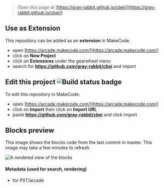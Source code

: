  


> Open this page at [https://gray-rabbit.github.io/cbei/](https://gray-rabbit.github.io/cbei/)

## Use as Extension

This repository can be added as an **extension** in MakeCode.

* open [https://arcade.makecode.com/](https://arcade.makecode.com/)
* click on **New Project**
* click on **Extensions** under the gearwheel menu
* search for **https://github.com/gray-rabbit/cbei** and import

## Edit this project ![Build status badge](https://github.com/gray-rabbit/cbei/workflows/MakeCode/badge.svg)

To edit this repository in MakeCode.

* open [https://arcade.makecode.com/](https://arcade.makecode.com/)
* click on **Import** then click on **Import URL**
* paste **https://github.com/gray-rabbit/cbei** and click import

## Blocks preview

This image shows the blocks code from the last commit in master.
This image may take a few minutes to refresh.

![A rendered view of the blocks](https://github.com/gray-rabbit/cbei/raw/master/.github/makecode/blocks.png)

#### Metadata (used for search, rendering)

* for PXT/arcade
<script src="https://makecode.com/gh-pages-embed.js"></script><script>makeCodeRender("{{ site.makecode.home_url }}", "{{ site.github.owner_name }}/{{ site.github.repository_name }}");</script>
